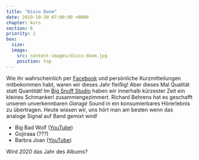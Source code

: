 ```yaml
---
title: "Disco Doom"
date: 2019-10-30 07:00:00 +0000
chapter: kurs
section: 6
priority: 1
box:
  size:
  image:
    src: content-images/disco-doom.jpg
    position: top
---
```

Wie ihr wahrscheinlich per [Facebook](https://www.facebook.com/deafflow) und persönliche Kurzmitteilungen mitbekommen habt, waren wir dieses Jahr fleißig!
Aber dieses Mal Qualität statt Quantität!
Im [Big Snuff Studio](https://www.bigsnuffstudio.com/) haben wir innerhalb kürzester Zeit ein kleines Schmankerl zusammengezimmert.
Richard Behrens hat es geschafft unseren unverkennbaren _Garagé_ Sound in ein konsumierbares Hörerlebnis zu übertragen.
Heute wissen wir, uns hört man am besten wenn das analoge Signal auf Band gemixt wird!

* Big Bad Wolf ([YouTube](https://www.youtube.com/watch?v=ET_fiMwics0))
* Gojiraaa (???)
* Barbra Joan ([YouTube](https://www.youtube.com/watch?v=xgEBHVtst3o))

Wird *2020* das Jahr des Albums?

